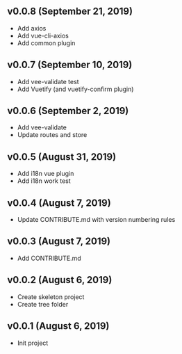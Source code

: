 ## v0.0.8 (September 21, 2019)

- Add axios
- Add vue-cli-axios
- Add common plugin

## v0.0.7 (September 10, 2019)

- Add vee-validate test
- Add Vuetify (and vuetify-confirm plugin)

## v0.0.6 (September 2, 2019)

- Add vee-validate
- Update routes and store

## v0.0.5 (August 31, 2019)

- Add i18n vue plugin
- Add i18n work test

## v0.0.4 (August 7, 2019)

- Update CONTRIBUTE.md with version numbering rules

## v0.0.3 (August 7, 2019)

- Add CONTRIBUTE.md

## v0.0.2 (August 6, 2019)

- Create skeleton project
- Create tree folder

## v0.0.1 (August 6, 2019)

- Init project

